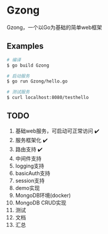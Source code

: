 # Gzong

Gzong，一个以Go为基础的简单web框架



## Examples

```sh
# 编译
$ go build Gzong
```

```sh
# 启动服务
$ go run Gzong/hello.go
```

```sh
# 测试服务
$ curl localhost:8080/testhello
```



## TODO

1. 基础web服务，可启动可正常访问 ✔️
2. 服务框架化 ✔️
3. 路由支持 ✔️
4. 中间件支持 
5. logging支持
6. basicAuth支持
7. session支持
8. demo实现
9. MongoDB环境(docker)
10. MongoDB CRUD实现
11. 测试
12. 文档
13. 汇总